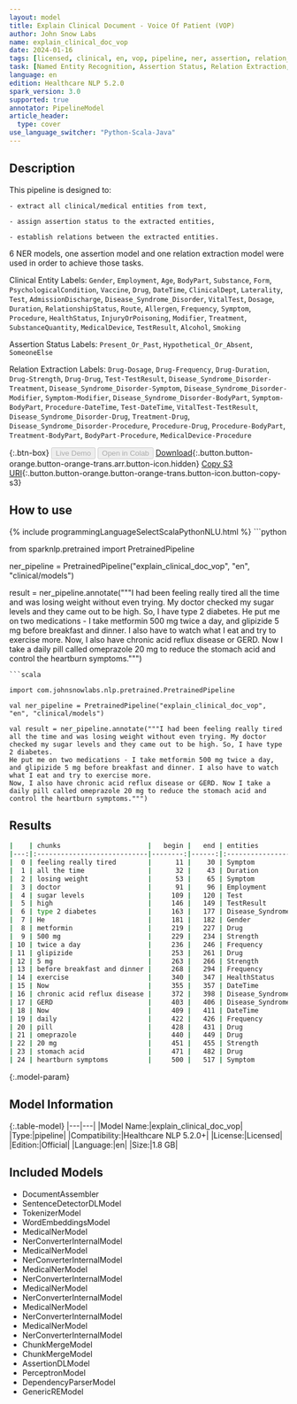 ```yaml
---
layout: model
title: Explain Clinical Document - Voice Of Patient (VOP)
author: John Snow Labs
name: explain_clinical_doc_vop
date: 2024-01-16
tags: [licensed, clinical, en, vop, pipeline, ner, assertion, relation_extraction]
task: [Named Entity Recognition, Assertion Status, Relation Extraction, Pipeline Healthcare]
language: en
edition: Healthcare NLP 5.2.0
spark_version: 3.0
supported: true
annotator: PipelineModel
article_header:
  type: cover
use_language_switcher: "Python-Scala-Java"
---
```


## Description

This pipeline is designed to:

    - extract all clinical/medical entities from text,

    - assign assertion status to the extracted entities,

    - establish relations between the extracted entities.

6 NER models, one assertion model and one relation extraction model were used in order to achieve those tasks.

Clinical Entity Labels: `Gender`, `Employment`, `Age`, `BodyPart`, `Substance`, `Form`, `PsychologicalCondition`, `Vaccine`, `Drug`, `DateTime`, `ClinicalDept`, `Laterality`, `Test`, `AdmissionDischarge`, `Disease_Syndrome_Disorder`, `VitalTest`, `Dosage`, `Duration`, `RelationshipStatus`, `Route`, `Allergen`, `Frequency`, `Symptom`, `Procedure`, `HealthStatus`, `InjuryOrPoisoning`, `Modifier`, `Treatment`, `SubstanceQuantity`, `MedicalDevice`, `TestResult`, `Alcohol`, `Smoking`

Assertion Status Labels: `Present_Or_Past`, `Hypothetical_Or_Absent`, `SomeoneElse`

Relation Extraction Labels: `Drug-Dosage`, `Drug-Frequency`, `Drug-Duration`, `Drug-Strength`, `Drug-Drug`, `Test-TestResult`, `Disease_Syndrome_Disorder-Treatment`, `Disease_Syndrome_Disorder-Symptom`, `Disease_Syndrome_Disorder-Modifier`, `Symptom-Modifier`, `Disease_Syndrome_Disorder-BodyPart`, `Symptom-BodyPart`,  `Procedure-DateTime`, `Test-DateTime`, `VitalTest-TestResult`,  `Disease_Syndrome_Disorder-Drug`, `Treatment-Drug`, `Disease_Syndrome_Disorder-Procedure`, `Procedure-Drug`, `Procedure-BodyPart`, `Treatment-BodyPart`, `BodyPart-Procedure`, `MedicalDevice-Procedure`

{:.btn-box}
<button class="button button-orange" disabled>Live Demo</button>
<button class="button button-orange" disabled>Open in Colab</button>
[Download](https://s3.amazonaws.com/auxdata.johnsnowlabs.com/clinical/models/explain_clinical_doc_vop_en_5.2.0_3.0_1705433668760.zip){:.button.button-orange.button-orange-trans.arr.button-icon.hidden}
[Copy S3 URI](s3://auxdata.johnsnowlabs.com/clinical/models/explain_clinical_doc_vop_en_5.2.0_3.0_1705433668760.zip){:.button.button-orange.button-orange-trans.button-icon.button-copy-s3}

## How to use



<div class="tabs-box" markdown="1">
{% include programmingLanguageSelectScalaPythonNLU.html %}
```python

from sparknlp.pretrained import PretrainedPipeline

ner_pipeline = PretrainedPipeline("explain_clinical_doc_vop", "en", "clinical/models")

result = ner_pipeline.annotate("""I had been feeling really tired all the time and was losing weight without even trying. My doctor checked my sugar levels and they came out to be high. So, I have type 2 diabetes. 
He put me on two medications - I take metformin 500 mg twice a day, and glipizide 5 mg before breakfast and dinner. I also have to watch what I eat and try to exercise more.
Now, I also have chronic acid reflux disease or GERD. Now I take a daily pill called omeprazole 20 mg to reduce the stomach acid and control the heartburn symptoms.""")

```
```scala

import com.johnsnowlabs.nlp.pretrained.PretrainedPipeline

val ner_pipeline = PretrainedPipeline("explain_clinical_doc_vop", "en", "clinical/models")

val result = ner_pipeline.annotate("""I had been feeling really tired all the time and was losing weight without even trying. My doctor checked my sugar levels and they came out to be high. So, I have type 2 diabetes. 
He put me on two medications - I take metformin 500 mg twice a day, and glipizide 5 mg before breakfast and dinner. I also have to watch what I eat and try to exercise more.
Now, I also have chronic acid reflux disease or GERD. Now I take a daily pill called omeprazole 20 mg to reduce the stomach acid and control the heartburn symptoms.""")

```
</div>

## Results

```bash
|    | chunks                      |   begin |   end | entities                  |
|---:|:----------------------------|--------:|------:|:--------------------------|
|  0 | feeling really tired        |      11 |    30 | Symptom                   |
|  1 | all the time                |      32 |    43 | Duration                  |
|  2 | losing weight               |      53 |    65 | Symptom                   |
|  3 | doctor                      |      91 |    96 | Employment                |
|  4 | sugar levels                |     109 |   120 | Test                      |
|  5 | high                        |     146 |   149 | TestResult                |
|  6 | type 2 diabetes             |     163 |   177 | Disease_Syndrome_Disorder |
|  7 | He                          |     181 |   182 | Gender                    |
|  8 | metformin                   |     219 |   227 | Drug                      |
|  9 | 500 mg                      |     229 |   234 | Strength                  |
| 10 | twice a day                 |     236 |   246 | Frequency                 |
| 11 | glipizide                   |     253 |   261 | Drug                      |
| 12 | 5 mg                        |     263 |   266 | Strength                  |
| 13 | before breakfast and dinner |     268 |   294 | Frequency                 |
| 14 | exercise                    |     340 |   347 | HealthStatus              |
| 15 | Now                         |     355 |   357 | DateTime                  |
| 16 | chronic acid reflux disease |     372 |   398 | Disease_Syndrome_Disorder |
| 17 | GERD                        |     403 |   406 | Disease_Syndrome_Disorder |
| 18 | Now                         |     409 |   411 | DateTime                  |
| 19 | daily                       |     422 |   426 | Frequency                 |
| 20 | pill                        |     428 |   431 | Drug                      |
| 21 | omeprazole                  |     440 |   449 | Drug                      |
| 22 | 20 mg                       |     451 |   455 | Strength                  |
| 23 | stomach acid                |     471 |   482 | Drug                      |
| 24 | heartburn symptoms          |     500 |   517 | Symptom                   |
```

{:.model-param}
## Model Information

{:.table-model}
|---|---|
|Model Name:|explain_clinical_doc_vop|
|Type:|pipeline|
|Compatibility:|Healthcare NLP 5.2.0+|
|License:|Licensed|
|Edition:|Official|
|Language:|en|
|Size:|1.8 GB|

## Included Models

- DocumentAssembler
- SentenceDetectorDLModel
- TokenizerModel
- WordEmbeddingsModel
- MedicalNerModel
- NerConverterInternalModel
- MedicalNerModel
- NerConverterInternalModel
- MedicalNerModel
- NerConverterInternalModel
- MedicalNerModel
- NerConverterInternalModel
- MedicalNerModel
- NerConverterInternalModel
- MedicalNerModel
- NerConverterInternalModel
- ChunkMergeModel
- ChunkMergeModel
- AssertionDLModel
- PerceptronModel
- DependencyParserModel
- GenericREModel